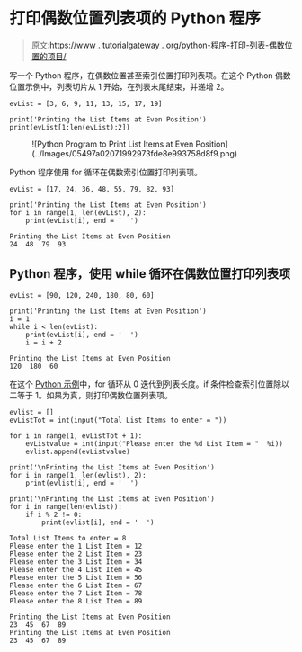 # 打印偶数位置列表项的 Python 程序

> 原文:[https://www . tutorialgateway . org/python-程序-打印-列表-偶数位置的项目/](https://www.tutorialgateway.org/python-program-to-print-list-items-at-even-position/)

写一个 Python 程序，在偶数位置甚至索引位置打印列表项。在这个 Python 偶数位置示例中，列表切片从 1 开始，在列表末尾结束，并递增 2。

```
evList = [3, 6, 9, 11, 13, 15, 17, 19]

print('Printing the List Items at Even Position')
print(evList[1:len(evList):2])
```

<figure class="wp-block-image size-large">![Python Program to Print List Items at Even Position](../Images/05497a02071992973fde8e993758d8f9.png)</figure>

Python 程序使用 for 循环在偶数索引位置打印列表项。

```
evList = [17, 24, 36, 48, 55, 79, 82, 93]

print('Printing the List Items at Even Position')
for i in range(1, len(evList), 2):
    print(evList[i], end = '  ')
```

```
Printing the List Items at Even Position
24  48  79  93 
```

## Python 程序，使用 while 循环在偶数位置打印列表项

```
evList = [90, 120, 240, 180, 80, 60]

print('Printing the List Items at Even Position')
i = 1
while i < len(evList):
    print(evList[i], end = '  ')
    i = i + 2
```

```
Printing the List Items at Even Position
120  180  60 
```

在这个 [Python 示例](https://www.tutorialgateway.org/python-programming-examples/)中，for 循环从 0 迭代到列表长度。if 条件检查索引位置除以二等于 1。如果为真，则打印偶数位置列表项。

```
evlist = []
evListTot = int(input("Total List Items to enter = "))

for i in range(1, evListTot + 1):
    evListvalue = int(input("Please enter the %d List Item = "  %i))
    evlist.append(evListvalue)

print('\nPrinting the List Items at Even Position')
for i in range(1, len(evlist), 2):
    print(evlist[i], end = '  ')

print('\nPrinting the List Items at Even Position')
for i in range(len(evlist)):
    if i % 2 != 0:
        print(evlist[i], end = '  ')
```

```
Total List Items to enter = 8
Please enter the 1 List Item = 12
Please enter the 2 List Item = 23
Please enter the 3 List Item = 34
Please enter the 4 List Item = 45
Please enter the 5 List Item = 56
Please enter the 6 List Item = 67
Please enter the 7 List Item = 78
Please enter the 8 List Item = 89

Printing the List Items at Even Position
23  45  67  89  
Printing the List Items at Even Position
23  45  67  89 
```